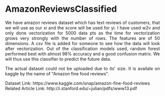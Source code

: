 # AmazonReviewsClassified
<p align="justify">
We have amazon reviews dataset which has text reviews of customers, that we will use as our xi and the score will be used for yi. I have used w2v and only done vectorization for 
5000 data pts as the time for vectorization grows very strongly with the number of rows. The features are of 50 dimensions. A csv file is added for someone to see how the data 
will look after vectorization. Out of the classification models used, random forest performed best with almost 98% accuracy and a good confusion matrix. We will thus use this 
classifier to predict the future data.
</p>

<p align="justify">
The actual dataset could not be uploaded due to its' size. It is availale on kaggle by the name of "Amazon fine food reviews".
</p>
Dataset Link: https://www.kaggle.com/snap/amazon-fine-food-reviews<br>
Related Article Link: http://i.stanford.edu/~julian/pdfs/www13.pdf
